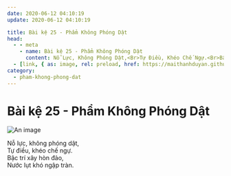 ```yaml
---
date: 2020-06-12 04:10:19
update: 2020-06-12 04:10:19

title: Bài kệ 25 - Phẩm Không Phóng Dật
head:
  - - meta
    - name: Bài kệ 25 - Phẩm Không Phóng Dật
      content: Nỗ Lực, Không Phóng Dật,<Br>Tự Điều, Khéo Chế Ngự.<Br>Bậc Trí Xây Hòn Đảo,<Br>Nước Lụt Khó Ngập Tràn.<Br>
  - [link, { as: image, rel: preload, href: https://maithanhduyan.github.io/kinh-phap-cu/img/pham-khong-phong-dat/pham-khong-phong-dat-025.jpg }]
category:
  - pham-khong-phong-dat
---
```


# Bài kệ 25 - Phẩm Không Phóng Dật

![An image](/img/pham-khong-phong-dat/pham-khong-phong-dat-025.jpg)

Nỗ lực, không phóng dật,<br>Tự điều, khéo chế ngự.<br>Bậc trí xây hòn đảo,<br>Nước lụt khó ngập tràn.<br>
